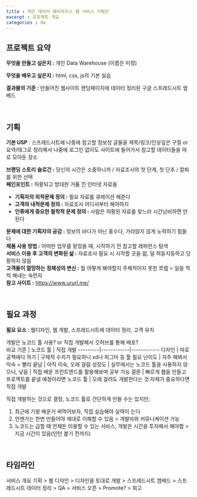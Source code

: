 ```yaml
---
title : 개인 데이터 웨어하우스 웹 서비스 기획안
excerpt : 프로젝트 개요
categories : dw
---
```


## **프로젝트 요약**

**무엇을 만들고 싶은지 :** 개인 Data Warehouse (이름은 미정)

**무엇을 배우고 싶은지 :** html, css, js의 기본 실습

**결과물의 기준 :** 만들어진 웹사이트 랜딩페이지에 데이터 정리된 구글 스프레드시트 엠베드

<br>

## 기획

**기본 USP** : 스프레드시트에 나중에 참고할 정보성 글들을 제목/링크/인상깊은 구절 or 요약/태그로 정리해서 나중에 로그인 없이도 사이트에 들어가서 참고할 데이터들을 따로 모아둔 장소

**브랜딩 스토리**
**슬로건 :** 당신의 시간은 소중하니까 / 자료조사의 첫 단계, 첫 단추 / 칼퇴를 위한 선택  
**페인포인트 :** 허황되고 방대한 거품 낀 인터넷 자료들  
  - **기획자의 외적문제 정의 :** 필요 자료를 큐레이션 해준다  
  - **고객의 내적문제 정의 :** 자료조사 어디서부터 해야하지  
  - **인류에게 중요한 철학적 문제 정의 :** 사람은 허황된 자료를 찾느라 시간낭비하면 안된다  

**문제에 대한 기획자의 공감 :** 정보의 바다가 아닌 홍수다, 가라앉지 않게 노력하기 힘들다  
**제품 사용 방법 :** 어떠한 업무를 맡았을 때, 시작하기 전 참고할 레퍼런스 탐색  
**서비스 이용 후 고객의 변화된 삶 :** 자료조사 필요 시 시작할 곳을 앎, 덜 허둥지둥하고 당황하지 않음  
**고객들이 열망하는 정체성의 변신 :** 뭘 어떻게 해야할지 주체적이지 못한 쪼렙 > 일을 척척 해내는 숙련자  
**참고 사이트 :** <https://www.ururl.me/>  

<br>

## 필요 과정
**필요 요소 :** 웹디자인, 웹 개발, 스프레드시트에 데이터 정리, 고객 유치

개발은 노코드 툴 사용? or 직접 개발해서 깃허브를 통해 배포?  
비교 기준 | 노코드 툴 | 직접 개발
---------|------------|------------
 디자인 | 따로 공책에다 하기 | 구체적 수치가 필요하니 xd나 피그마 등 툴 필요
 난이도 | 자주 해봐서 익숙 = 빨리 끝남 | 아직 미숙, 오래 걸림
 성장도 | 실무에서는 노코드 툴을 사용하지 않으니, 낮음 | 직접 배운 프런트엔드를 활용해보며 공부 가능
 결론 | 빠르게 웹을 만들고 프로젝트를 끝낼 예정이라면 노코드 툴 | 오래 걸려도 개발한다는 것 자체가 중요하다면 직접 개발

직접 개발하는 것으로 결정, 노코드 툴로 간단하게 만들 수는 있지만;
1. 최근에 기왕 배운거 써먹어보자, 직접 실습해야 실력이 는다
2. 언젠가는 한번 만들어야 제대로 이해할 수 있음 > 개발자와 커뮤니케이션 가능
3. 노코드는 급할 때 언제든 이용할 수 있는 서비스, 개발은 시간을 투자해서 해야함 > 지금 시간이 있음(인턴 붙기 전까지)

<br>

## 타임라인
서비스 개요 기획 > 웹 디자인 > 디자인을 토대로 개발 > 스프레드시트 엠베드 > 스프레드시트 데이터 정리 >  QA > 서비스 오픈 > Promote? > 회고

<br>
